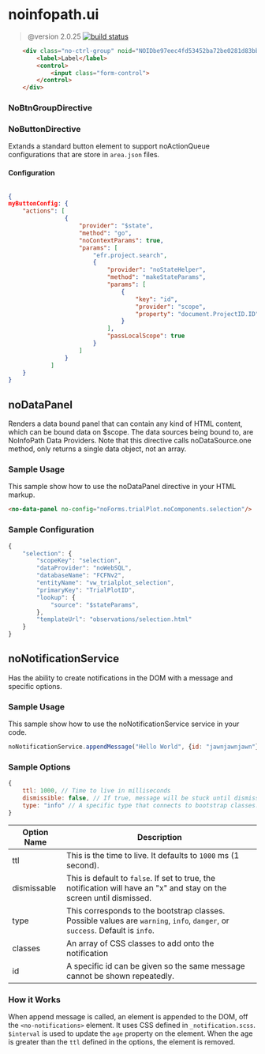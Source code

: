  # noinfopath.ui

 > @version 2.0.25
[![build status](http://gitlab.imginconline.com/noinfopath/noinfopath-ui/badges/master/build.svg)](http://gitlab.imginconline.com/noinfopath/noinfopath-ui/commits/master)

```html
    <div class="no-ctrl-group" noid="NOIDbe97eec4fd53452ba72be0281d83bbad" dnd-list="" dnd-drop="">
    	<label>Label</label>
    	<control>
    		<input class="form-control">
    	</control>
    </div>
```

### NoBtnGroupDirective

### NoButtonDirective

Extands a standard button element to support noActionQueue configurations
that are store in `area.json` files.


#### Configuration

```json

{
myButtonConfig: {
    "actions": [
    			{
    				"provider": "$state",
    				"method": "go",
    				"noContextParams": true,
    				"params": [
    					"efr.project.search",
    					{
    						"provider": "noStateHelper",
    						"method": "makeStateParams",
    						"params": [
    							{
    								"key": "id",
    								"provider": "scope",
    								"property": "document.ProjectID.ID"
    							}
    						],
    						"passLocalScope": true
    					}
    				]
    			}
    		]
	}
}

```


##  noDataPanel

  Renders a data bound panel that can contain
  any kind of HTML content, which can be bound
  data on $scope.  The data sources being bound
  to, are NoInfoPath Data Providers. Note that
  this directive calls noDataSource.one method,
  only returns a single data object, not an array.

### Sample Usage

  This sample show how to use the noDataPanel
  directive in your HTML markup.

  ```html
  <no-data-panel no-config="noForms.trialPlot.noComponents.selection"/>
  ```

### Sample Configuration

  ```js
  {
      "selection": {
          "scopeKey": "selection",
          "dataProvider": "noWebSQL",
          "databaseName": "FCFNv2",
          "entityName": "vw_trialplot_selection",
          "primaryKey": "TrialPlotID",
          "lookup": {
              "source": "$stateParams",
          },
          "templateUrl": "observations/selection.html"
      }
  }
  ```

##  noNotificationService

Has the ability to create notifications in the DOM with a message and specific options.

### Sample Usage

This sample show how to use the noNotificationService
service in your code.

```js
noNotificationService.appendMessage("Hello World", {id: "jawnjawnjawn"});
```

### Sample Options

```js
{
	ttl: 1000, // Time to live in milliseconds
	dismissible: false, // If true, message will be stuck until dismissed
	type: "info" // A specific type that connects to bootstrap classes. Can be warning, info, danger, or success
}

```
| Option Name | Description                                                                                                         |
|-------------|---------------------------------------------------------------------------------------------------------------------|
| ttl         | This is the time to live. It defaults to `1000` ms (1 second).                                                        |
| dismissable | This is default to `false`. If set to true, the notification will have an "x" and stay on the screen until dismissed. |
| type        | This corresponds to the bootstrap classes. Possible values are `warning`, `info`, `danger`, or `success`. Default is `info`.  |
| classes          | An array of CSS classes to add onto the notification                                   |
| id          | A specific id can be given so the same message cannot be shown repeatedly.                                    |

### How it Works
When append message is called, an element is appended to the DOM, off the `<no-notifications>` element.
It uses CSS defined in `_notification.scss`. `$interval` is used to update the `age` property on the element.
When the age is greater than the `ttl` defined in the options, the element is removed.


